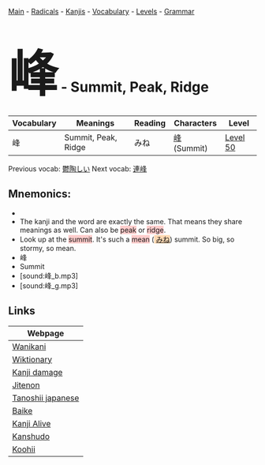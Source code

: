 <style> bigfont {font-size: 100px}</style>
[Main](../README.md) -
[Radicals](../radicals.md) -
[Kanjis](../kanjis.md) -
[Vocabulary](../vocabulary.md) -
[Levels](../levels.md) -
[Grammar](../grammar.md)
# <bigfont> 峰</bigfont> - Summit, Peak, Ridge 

| Vocabulary | Meanings | Reading | Characters | Level |
| --- | --- | --- | --- | --- |
| 峰 | Summit, Peak, Ridge | みね |  [峰](../kanjis/峰.md) (Summit) | [Level 50](../levels/wk_level50.md) |

Previous vocab: [鬱陶しい](鬱陶しい.md) Next vocab: [連峰](連峰.md) 

## Mnemonics:

* 
* The kanji and the word are exactly the same. That means they share meanings as well. Can also be <span style="background-color:#ffcccb"> peak</span> or <span style="background-color:#ffcccb"> ridge</span>.
* Look up at the <span style="background-color:#ffcccb"> summit</span>. It's such a <span style="background-color:#ffcccb"> mean</span> (<span style="background-color:#fed8b1"> [みね](https://jisho.org/search/みね)</span>) summit. So big, so stormy, so mean.
* 峰
* Summit
* [sound:峰_b.mp3]
* [sound:峰_g.mp3]


## Links 

| Webpage |
| --- |
| [Wanikani          ](https://www.wanikani.com/kanji/峰) |
| [Wiktionary        ](https://en.wiktionary.org/wiki/峰) |
| [Kanji damage      ](http://www.kanjidamage.com/kanji/search?utf8=✓&q=峰) |
| [Jitenon           ](https://jitenon.com/kanji/峰) |
| [Tanoshii japanese ](https://www.tanoshiijapanese.com/dictionary/kanji.cfm?k=峰) |
| [Baike             ](https://baike.baidu.com/item/峰) |
| [Kanji Alive       ](https://app.kanjialive.com/峰) |
| [Kanshudo          ](https://www.kanshudo.com/searchmn?q=峰) |
| [Koohii            ](https://kanji.koohii.com/study/kanji/峰) |
